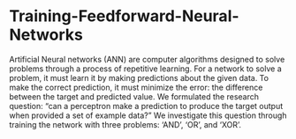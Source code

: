# Training-Feedforward-Neural-Networks

Artificial Neural networks (ANN) are computer algorithms designed to solve problems through a process of repetitive learning. For a network to solve a problem, it must learn it by making predictions about the given data. To make the correct prediction, it must minimize the error: the difference between the target and predicted value. We formulated the research question: “can a perceptron make a prediction to produce the target output when provided a set of example data?” We investigate this question through training the network with three problems: ‘AND’, ‘OR’, and ‘XOR’. 

